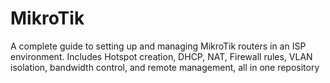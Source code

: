 # MikroTik
A complete guide to setting up and managing MikroTik routers in an ISP environment. Includes Hotspot creation, DHCP, NAT, Firewall rules, VLAN isolation, bandwidth control, and remote management, all in one repository
